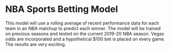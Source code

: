 # NBA Sports Betting Model
This model will use a rolling average of recent performance data for each team in an NBA matchup to predict each winner. The model will be trained on previous seasons and tested on the current 2019-20 NBA season. Vegas odds are incorporated and a hypothetical $100 bet is placed on every game. The results are very exciting.
